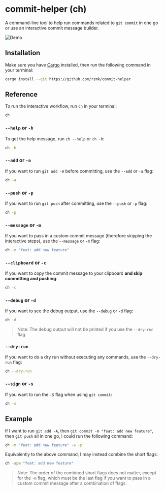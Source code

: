 # commit-helper (ch)

A command-line tool to help run commands related to `git commit` in one go or use an interactive commit message builder.

![Demo](demo.gif)

## Installation

Make sure you have [Cargo](https://doc.rust-lang.org/cargo/getting-started/installation.html) installed, then run the following command in your terminal:

```bash
cargo install --git https://github.com/rzmk/commit-helper
```

## Reference

To run the interactive workflow, run `ch` in your terminal:

```bash
ch
```

### `--help` or `-h`

To get the help message, run `ch --help` or `ch -h`:

```bash
ch -h
```

### `--add` or `-a`

If you want to run `git add -A` before committing, use the `--add` or `-a` flag:

```bash
ch -a
```

### `--push` or `-p`

If you want to run `git push` after committing, use the `--push` or `-p` flag:

```bash
ch -p
```

### `--message` or `-m`

If you want to pass in a custom commit message (therefore skipping the interactive steps), use the `--message` or `-m` flag:

```bash
ch -m "feat: add new feature"
```

### `--clipboard` or `-c`

If you want to copy the commit message to your clipboard **and skip committing and pushing**:

```bash
ch -c
```

### `--debug` or `-d`

If you want to see the debug output, use the `--debug` or `-d` flag:

```bash
ch -d
```

> Note: The debug output will not be printed if you use the `--dry-run` flag.

### `--dry-run`

If you want to do a dry run without executing any commands, use the `--dry-run` flag:

```bash
ch --dry-run
```

### `--sign` or `-s`

If you want to run the `-S` flag when using `git commit`:

```bash
ch -s
```

## Example

If I want to run `git add -A`, then `git commit -m "feat: add new feature"`, then `git push` all in one go, I could run the following command:

```bash
ch -m "feat: add new feature" -a -p
```

Equivalently to the above command, I may instead combine the short flags:

```bash
ch -apm "feat: add new feature"
```

> Note: The order of the combined short flags does not matter, except for the `-m` flag, which must be the last flag if you want to pass in a custom commit message after a combination of flags.
